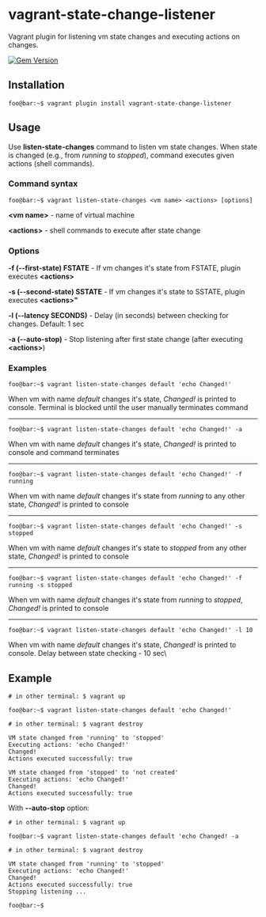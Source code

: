 # vagrant-state-change-listener
Vagrant plugin for listening vm state changes and executing actions on changes.

[![Gem Version](https://badge.fury.io/rb/vagrant-state-change-listener.svg)](https://badge.fury.io/rb/vagrant-state-change-listener)

## Installation

```console
foo@bar:~$ vagrant plugin install vagrant-state-change-listener
```

## Usage

Use **listen-state-changes** command to listen vm state changes. When state is changed (e.g., from *running* to *stopped*), command executes given actions (shell commands).

### Command syntax

```console
foo@bar:~$ vagrant listen-state-changes <vm name> <actions> [options]
```

**\<vm name\>** - name of virtual machine

**\<actions\>** - shell commands to execute after state change

### Options

**-f (--first-state) FSTATE** - If vm changes it's state from FSTATE, plugin executes **\<actions\>**

**-s (--second-state) SSTATE** - If vm changes it's state to SSTATE, plugin executes **\<actions\>"**

**-l (--latency SECONDS)** - Delay (in seconds) between checking for changes. Default: 1 sec

**-a (--auto-stop)** - Stop listening after first state change (after executing **\<actions\>**)

### Examples

```console
foo@bar:~$ vagrant listen-state-changes default 'echo Changed!'
```

When vm with name *default* changes it's state, *Changed!* is printed to console. Terminal is blocked until the user manually terminates command

---

```console
foo@bar:~$ vagrant listen-state-changes default 'echo Changed!' -a
```

When vm with name *default* changes it's state, *Changed!* is printed to console and command terminates

---

```console
foo@bar:~$ vagrant listen-state-changes default 'echo Changed!' -f running
```

When vm with name *default* changes it's state from *running* to any other state, *Changed!* is printed to console

---

```console
foo@bar:~$ vagrant listen-state-changes default 'echo Changed!' -s stopped
```

When vm with name *default* changes it's state to *stopped* from any other state, *Changed!* is printed to console

---

```console
foo@bar:~$ vagrant listen-state-changes default 'echo Changed!' -f running -s stopped
```

When vm with name *default* changes it's state from *running* to *stopped*, *Changed!* is printed to console

---

```console
foo@bar:~$ vagrant listen-state-changes default 'echo Changed!' -l 10
```

When vm with name *default* changes it's state, *Changed!* is printed to console. Delay between state checking - 10 sec\

## Example

```console
# in other terminal: $ vagrant up

foo@bar:~$ vagrant listen-state-changes default 'echo Changed!'

# in other terminal: $ vagrant destroy

VM state changed from 'running' to 'stopped'
Executing actions: 'echo Changed!'
Changed!
Actions executed successfully: true

VM state changed from 'stopped' to 'not created'
Executing actions: 'echo Changed!'
Changed!
Actions executed successfully: true
```

With **--auto-stop** option:

```console
# in other terminal: $ vagrant up

foo@bar:~$ vagrant listen-state-changes default 'echo Changed! -a

# in other terminal: $ vagrant destroy

VM state changed from 'running' to 'stopped'
Executing actions: 'echo Changed!'
Changed!
Actions executed successfully: true
Stopping listening ...

foo@bar:~$
```
